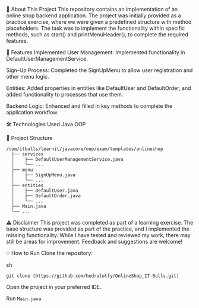 📌 About This Project
This repository contains an implementation of an online shop backend application. The project was initially provided as a practice exercise, where we were given a predefined structure with method placeholders.
The task was to implement the functionality within specific methods, such as start() and printMenuHeader(), to complete the required features.

🚀 Features Implemented
User Management: Implemented functionality in DefaultUserManagementService.

Sign-Up Process: Completed the SignUpMenu to allow user registration and other menu logic.

Entities: Added properties in entities like DefaultUser and DefaultOrder, and added functionality to
processes that use them.

Backend Logic: Enhanced and filled in key methods to complete the application workflow.

🛠️ Technologies Used
Java OOP

📂 Project Structure

```
/com/itbulls/learnit/javacore/oop/exam/templates/onlineshop  
  ├── services  
  │    ├── DefaultUserManagementService.java  
  │    └── ...  
  ├── menu  
  │    ├── SignUpMenu.java  
  │    └── ...  
  ├── entities  
  │    ├── DefaultUser.java  
  │    ├── DefaultOrder.java  
  │    └── ...  
  ├── Main.java  
  └── ...
  ```
⚠️ Disclaimer
This project was completed as part of a learning exercise. The base structure was provided as part of the practice,
and I implemented the missing functionality. While I have tested and reviewed my work, there may still be areas for improvement.
Feedback and suggestions are welcome!

💡 How to Run
Clone the repository:

sh

`git clone (https://github.com/hedralotfy/OnlineShop_IT-Bulls.git) `

Open the project in your preferred IDE.

Run `Main.java`.
